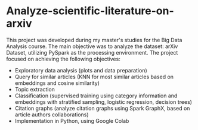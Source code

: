 # Analyze-scientific-literature-on-arxiv

This project was developed during my master's studies for the Big Data Analysis
course. The main objective was to analyze the dataset: arXiv Dataset, utilizing
PySpark as the processing environment. The project focused on achieving the
following objectives:

* Exploratory data analysis (plots and data preparation)
* Query for similar articles (KNN for most similar articles based on embeddings and cosine similarity)
* Topic extraction
* Classification (supervised training using category information and embeddings with stratified sampling, logistic regression, decision trees)
* Citation graphs (analyze citation graphs using Spark GraphX, based on article authors collaborations)
* Implementation in Python, using Google Colab
